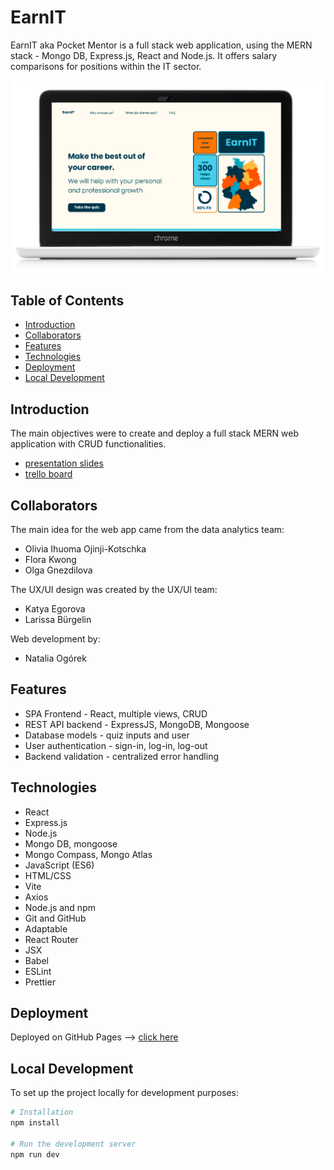 # EarnIT

EarnIT aka Pocket Mentor is a full stack web application, using the MERN stack - Mongo DB, Express.js, React and Node.js.
It offers salary comparisons for positions within the IT sector.

![EarnIT](public/earnit2.png)

## Table of Contents

- [Introduction](#introduction)
- [Collaborators](#collaborators)
- [Features](#features)
- [Technologies](#technologies)
- [Deployment](#deployment)
- [Local Development](#local-development)

## Introduction

The main objectives were to create and deploy a full stack MERN web application with CRUD functionalities.

- [presentation slides](https://docs.google.com/presentation/d/1fxYdEj5uU77xB0_m8kZwqmGEoh9CMfHt1UYNWJ467VU/edit#slide=id.gc6f80d1ff_0_0)
- [trello board](https://trello.com/b/GOJYpW1Q/earnit)

## Collaborators

The main idea for the web app came from the data analytics team:

- Olivia Ihuoma Ojinji-Kotschka
- Flora Kwong
- Olga Gnezdilova

The UX/UI design was created by the UX/UI team:

- Katya Egorova
- Larissa Bürgelin

Web development by:

- Natalia Ogórek

## Features

- SPA Frontend - React, multiple views, CRUD
- REST API backend - ExpressJS, MongoDB, Mongoose
- Database models - quiz inputs and user
- User authentication - sign-in, log-in, log-out
- Backend validation - centralized error handling

## Technologies

- React
- Express.js
- Node.js
- Mongo DB, mongoose
- Mongo Compass, Mongo Atlas
- JavaScript (ES6)
- HTML/CSS
- Vite
- Axios
- Node.js and npm
- Git and GitHub
- Adaptable
- React Router
- JSX
- Babel
- ESLint
- Prettier

## Deployment

Deployed on GitHub Pages -->
[click here](https://pikkukurkku.github.io/react_project/#/)

## Local Development

To set up the project locally for development purposes:

```bash
# Installation
npm install

# Run the development server
npm run dev
```

